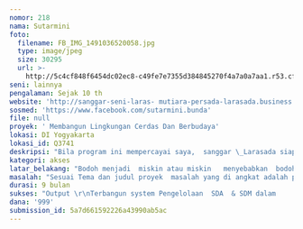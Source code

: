 ```yaml
---
nomor: 218
nama: Sutarmini
foto:
  filename: FB_IMG_1491036520058.jpg
  type: image/jpeg
  size: 30295
  url: >-
    http://5c4cf848f6454dc02ec8-c49fe7e7355d384845270f4a7a0a7aa1.r53.cf2.rackcdn.com/7ccbeb37-38e9-4eff-ae9c-91ae54cbde0f/FB_IMG_1491036520058.jpg
seni: lainnya
pengalaman: Sejak 10 th
website: 'http://sanggar-seni-laras- mutiara-persada-larasada.business.site/'
sosmed: 'https://www.facebook.com/sutarmini.bunda'
file: null
proyek: ' Membangun Lingkungan Cerdas Dan Berbudaya'
lokasi: DI Yogyakarta
lokasi_id: Q3741
deskripsi: "Bila program ini mempercayai saya,  sanggar \_Larasada siap mempertanggung jawabkan secara  acountable & transaran :\r\nNama proyek\t : Membangun Lingkungan Cerdas Dan Berbudaya\r\nRuang lingkup\t : Masyarakat, pendidikan, sosial'.seni dan budaya\_\r\nObyek sasaran\t : Masyarakat seluas-luasnya\_\r\nCara bertindak   : membangun sarana agar masyarakat mencintai budaya tradisi di lingkungan terdekat Outbound,  sekolah alam \_Untuk siswa Dari paud sd SMA\r\n   \t                 Cipta wahana komunal yang berlatar belakang sama usia sama, hobi dll\r\nPelaksana project scr gotong royong, Warga padukuhan Kayen Sindumartani, panti asuan rambanan iminan Bpk Murmadi, Komunitas Mitra Plut DIY, Komunitas Gapura Digital DIY. \r\nResume project dari nominal dana hibah  1 m .   80   % merupakan pengadaan sarana   20 % membangun system,    project terkesan melebar pada scope yang luas namun mengerucut pada budaya humble dg lingkungan   serta  projeck ini melibatkan banyak output baik sebagai subyek project maupun obyek. Project ini    indikator keberhasilanya terukur.\r\nPoject merupakan refleksi dari keinginan manusia yang pada umumnya sejak lama kemudian  menjadi motivasi untuk berproses mencari  jalan penyelesaian masalah,  \r\nDokumen terlampir  merupakan link akan saya kirimkan tersendiri memalui email atau media sendiri yaitu  :\r\nCV, profile Intetitas yang di inisiasi, kegiatan kegiatan sejak 2009 &"
kategori: akses
latar_belakang: "Bodoh menjadi  miskin atau miskin   menyebabkan  bodoh. \r\nBudaya korup aparatur pemerintah karena masyarakatnya tidak kredibel atau masyarakatnya  kemudian  menyebabkan budaya korup,\r\nBudaya korup  pangan menjadi mahal, pendidikan menjadi mahal, mahal =  tidak mampu memiliki, tidak mampu = miskin (relative\r\nMasyarakat miskin tak mampu mensejahterakan keluaganya.\r\nRendahnya tingkat kinerja dan budaya korup aparatur pemerintah ,  bukanlah sebab namun akibat minimnya SDM yang berkredibilitas dan berkompetensi, situasi ini mewabah sejak lama di negeri ini. (relative \r\nRuang yang sempit tak akan mampu menjelaskan yang gamblang namun apapun kita sepakat  terjadinya berbagai krisis dimensional di negara ini faktor penyebab adalah kebodohan dan kemiskinan yang di sebabkan pendidikan baik formal non formal, Pendidikan di negeri ini  tidak cukup membangun masyarakat sampai tataran  faham dan melakukan, namun baru sampai pada tahu  karena hafal dan ambisi menjadi  juara lomba dan bangga,  akibat buruk  gadget di berbagai kalangan, tua muda, kaya miskin, yang mempengarui pola pikir kurang humble terhadap lingkungan dan keluarganya lah yang perlu di minimalis. perlu Membangun hubungan emosional yang lebih berkwalitas  antar keluarga antar tetangga. Melalui kampanye & gathering keluarga serta arisan. \r\nSesungguhnya membangun masyarakat dimulai dari lingkungan keluarga, Rukun Tetangga, dan meluas lagi dan lagi"
masalah: "Sesuai Tema dan judul proyek  masalah yang di angkat adalah pendidikan \r\n. \_ \_ \_ Tingkat pendidikan masyarakat yang rata-rata rendah  sehinga  Cara berpikir yang masih tradisional dan konservatif,  Apatis,  anti hal-hal baru,  etos kerja yang kurang baik, di banyak kondisi emosi mudah di pengarui hal hal yang ngetred dan viral tanpa pertimbangan logis. Labil mudah di pengaruhi  kelompok ini akan di manfaatkan fihak fihak yang tidak menginginkan negara bedaulat dan kokoh. Namun setiap hamba Allah bisa berubah  terinpsirasi dengan hal hal yang sederhana dan mengena.\r\nSehingga melalui project  ini ingin   membangun masyarakat cerdas berbudaya atau lebih pas bila di sebut melalui budaya membangun masyarakat cerdas, budaya dalam hal ini mental spirit masyarakat yang humble dan mampu bersama sama mengupayakan lingkungannya  terdidik tertip aman bahagia sejahtera  melalui pendidikan   baik formal maupun imformal,\r\nMelengkapi masalah pendidikan catatan saya :    \r\nhttps://www.facebook.com/notes/bunda-sutarmini/latar-belakang-program-hibah-cipta-karya-mandiri/10156098273146565/\r\n"
durasi: 9 bulan
sukses: "Output \r\nTerbangun system Pengelolaan  SDA  & SDM dalam     Desa Budaya \r\nTersedia tempat wisata murah  untuk masyarakat \r\nTersedia sekolah alam \r\nOleh oleh desa wisata produksi ibu kube bimasindu \r\nCatatan gurit dlm bentuk dokumen buku \r\n\r\nOutcome\r\nMasyarakat terdekat menikmati budaya tradisi khususnya karawitan dan tari  dengan terfasilitasi alat panggung, sehingga sering adanya pentas di hajatan masyarakat. \r\nLingkungan tua muda laki peremuan pandai bermusik tradisi, \r\nMasyarakat terutama perempuan di sekitar lingkungan tidak lagi mencari nafkah di luar rumah tidak lagi menjadi buruh pabrik  dapat membesarkan anaknya dengan menyambi bekerja di rumah. Karena terbangun desa wisata  \r\nMasyarakat lingkungan sebagai obyek dapat menikmati wisata terjangkau aman bernuansa mendidik, dlm komunitas keluarga serta  kelompok2  sebaya, remaja lansia seni karaoke dll   \r\nAcara caming berbasis budaya hamble bersama masyarakat, \r\nIngatan Budaya adiluhung yang jarang di praktekan dlm keluarga gurit dan macapat maupun parikan\r\n"
dana: '999'
submission_id: 5a7d661592226a43990ab5ac
---
```

